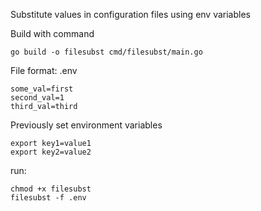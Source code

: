 Substitute values in configuration files using env variables

Build with command
```shell
go build -o filesubst cmd/filesubst/main.go
```

File format:
.env
```shell
some_val=first
second_val=1
third_val=third
```

Previously set environment variables
```shell
export key1=value1
export key2=value2
```

run:
```shell
chmod +x filesubst
filesubst -f .env
```